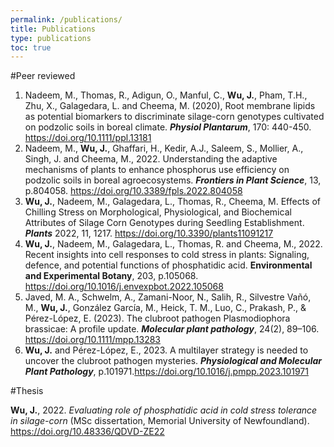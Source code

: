 ```yaml
---
permalink: /publications/
title: Publications
type: publications
toc: true
---
```


#Peer reviewed
1. Nadeem, M., Thomas, R., Adigun, O., Manful, C., **Wu, J.**, Pham, T.H., Zhu, X., Galagedara, L. and Cheema, M. (2020), Root membrane lipids as potential biomarkers to discriminate silage-corn genotypes cultivated on podzolic soils in boreal climate. ***Physiol Plantarum***, 170: 440-450. https://doi.org/10.1111/ppl.13181  
2. Nadeem, M., **Wu, J.**, Ghaffari, H., Kedir, A.J., Saleem, S., Mollier, A., Singh, J. and Cheema, M., 2022. Understanding the adaptive mechanisms of plants to enhance phosphorus use efficiency on podzolic soils in boreal agroecosystems. ***Frontiers in Plant Science***, 13, p.804058. https://doi.org/10.3389/fpls.2022.804058  
3. **Wu, J.**, Nadeem, M., Galagedara, L., Thomas, R., Cheema, M. Effects of Chilling Stress on Morphological, Physiological, and Biochemical Attributes of Silage Corn Genotypes during Seedling Establishment. ***Plants*** 2022, 11, 1217. https://doi.org/10.3390/plants11091217  
4. **Wu, J.**, Nadeem, M., Galagedara, L., Thomas, R. and Cheema, M., 2022. Recent insights into cell responses to cold stress in plants: Signaling, defence, and potential functions of phosphatidic acid. **Environmental and Experimental Botany**, 203, p.105068. https://doi.org/10.1016/j.envexpbot.2022.105068  
5. Javed, M. A., Schwelm, A., Zamani-Noor, N., Salih, R., Silvestre Vañó, M., **Wu, J.**, González García, M., Heick, T. M., Luo, C., Prakash, P., & Pérez-López, E. (2023). The clubroot pathogen Plasmodiophora brassicae: A profile update. ***Molecular plant pathology***, 24(2), 89–106. https://doi.org/10.1111/mpp.13283  
6. **Wu, J.** and Pérez-López, E., 2023. A multilayer strategy is needed to uncover the clubroot pathogen mysteries. ***Physiological and Molecular Plant Pathology***, p.101971.https://doi.org/10.1016/j.pmpp.2023.101971

#Thesis  

**Wu, J.**, 2022. *Evaluating role of phosphatidic acid in cold stress tolerance in silage-corn* (MSc dissertation, Memorial University of Newfoundland). https://doi.org/10.48336/QDVD-ZE22  
